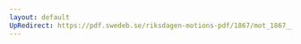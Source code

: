```yaml
---
layout: default
UpRedirect: https://pdf.swedeb.se/riksdagen-motions-pdf/1867/mot_1867__ak__00194.pdf
---
```

